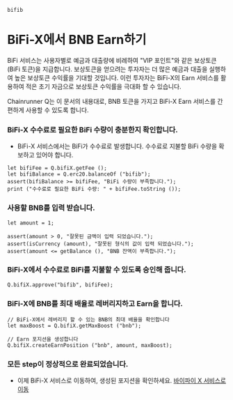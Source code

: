 ```meta-Currency
bifib
```

# BiFi-X에서 BNB Earn하기

BiFi 서비스는 사용자별로 예금과 대출량에 비례하여 "VIP 포인트"와 같은 보상토큰(BiFi 토큰)을 지급합니다.
보상토큰을 얻으려는 투자자는 더 많은 예금과 대출을 실행하여 높은 보상토큰 수익률을 기대할 것입니다.
이런 투자자는 BiFi-X의 Earn 서비스를 활용하여 적은 초기 자금으로 보상토큰 수익률을 극대화 할 수 있습니다.

Chainrunner Q는 이 문서의 내용대로, BNB 토큰을 가지고 BiFi-X Earn 서비스를 간편하게 사용할 수 있도록 합니다.

### BiFi-X 수수료로 필요한 BiFi 수량이 충분한지 확인합니다.

- BiFi-X 서비스에서는 BiFi가 수수료로 발생합니다. 수수료로 지불할 BiFi 수량을 확보하고 있어야 합니다.

```output-Dynamic
let bifiFee = Q.bifiX.getFee ();
let bifiBalance = Q.erc20.balanceOf ("bifib");
assert(bifiBalance >= bifiFee, "BiFi 수량이 부족합니다.");
print ("수수료로 필요한 BiFi 수량: " + bifiFee.toString ());
```

### 사용할 BNB를 입력 받습니다.

```input BNB
let amount = 1;
```

```input-Verify
assert(amount > 0, "잘못된 금액이 입력 되었습니다.");
assert(isCurrency (amount), "잘못된 형식의 값이 입력 되었습니다.");
assert(amount <= getBalance (), "BNB 잔액이 부족합니다.");
```

### BiFi-X에서 수수료로 BiFi를 지불할 수 있도록 승인해 줍니다.

```taster
Q.bifiX.approve("bifib", bifiFee);
```

### BiFi-X에 BNB를 최대 배율로 레버리지하고 Earn을 합니다.

```taster
// BiFi-X에서 레버리지 할 수 있는 BNB의 최대 배율을 확인합니다
let maxBoost = Q.bifiX.getMaxBoost ("bnb");

// Earn 포지션을 생성합니다
Q.bifiX.createEarnPosition ("bnb", amount, maxBoost);
```

### 모든 step이 정상적으로 완료되었습니다.

- 이제 BiFi-X 서비스로 이동하여, 생성된 포지션을 확인하세요. [바이파이 X 서비스로 이동](https://x.bifi.finance/)
